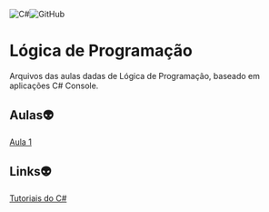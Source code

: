 ![C#](https://img.shields.io/badge/c%23-%23239120.svg?style=for-the-badge&logo=c-sharp&logoColor=white)![GitHub](https://img.shields.io/badge/github-%23121011.svg?style=for-the-badge&logo=github&logoColor=white)

# Lógica de Programação
Arquivos das aulas dadas de Lógica de Programação, baseado em aplicações C# Console.

## Aulas:alien:

<a href="[https://bit.ly/3IrcAV8](https://github.com/Amaral1973/logica/tree/main/Aula1)">Aula 1</a><br/>

## Links:alien:

[Tutoriais do C#](https://learn.microsoft.com/pt-br/xamarin/get-started/tutorials/)<br/>
